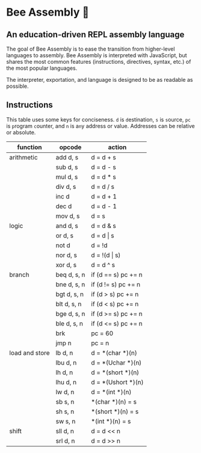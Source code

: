 # Bee Assembly 🐝

## An education-driven REPL assembly language

The goal of Bee Assembly is to ease the transition from higher-level languages to assembly. Bee Assembly is interpreted with JavaScript, but shares the most common features (instructions, directives, syntax, etc.) of the most popular languages.

The interpreter, exportation, and language is designed to be as readable as possible.

## Instructions

This table uses some keys for conciseness. `d` is `d`estination, `s` is `s`ource, `pc` is `p`rogram `c`ounter, and `n` is a`n`y address or value. Addresses can be relative or absolute.

| function       | opcode      | action               |
| -------------- | ----------- | -------------------- |
| arithmetic     | add d, s    | d = d + s            |
|                | sub d, s    | d = d - s            |
|                | mul d, s    | d = d \* s           |
|                | div d, s    | d = d / s            |
|                | inc d       | d = d + 1            |
|                | dec d       | d = d - 1            |
|                | mov d, s    | d = s                |
| logic          | and d, s    | d = d & s            |
|                | or d, s     | d = d \| s           |
|                | not d       | d = !d               |
|                | nor d, s    | d = !(d \| s)        |
|                | xor d, s    | d = d ^ s            |
| branch         | beq d, s, n | if (d == s) pc += n  |
|                | bne d, s, n | if (d != s) pc += n  |
|                | bgt d, s, n | if (d > s) pc += n   |
|                | blt d, s, n | if (d < s) pc += n   |
|                | bge d, s, n | if (d >= s) pc += n  |
|                | ble d, s, n | if (d <= s) pc += n  |
|                | brk         | pc = 60              |
|                | jmp n       | pc = n               |
| load and store | lb d, n     | d = \*(char \*)(n)   |
|                | lbu d, n    | d = \*(Uchar \*)(n)  |
|                | lh d, n     | d = \*(short \*)(n)  |
|                | lhu d, n    | d = \*(Ushort \*)(n) |
|                | lw d, n     | d = \*(int \*)(n)    |
|                | sb s, n     | \*(char \*)(n) = s   |
|                | sh s, n     | \*(short \*)(n) = s  |
|                | sw s, n     | \*(int \*)(n) = s    |
| shift          | sll d, n    | d = d << n           |
|                | srl d, n    | d = d >> n           |
